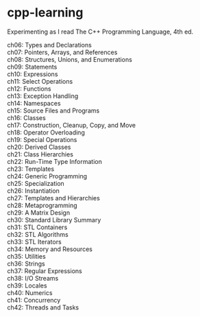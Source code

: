 # cpp-learning
Experimenting as I read The C++ Programming Language, 4th ed.

ch06: Types and Declarations  
ch07: Pointers, Arrays, and References  
ch08: Structures, Unions, and Enumerations  
ch09: Statements  
ch10: Expressions  
ch11: Select Operations  
ch12: Functions  
ch13: Exception Handling  
ch14: Namespaces  
ch15: Source Files and Programs  
ch16: Classes  
ch17: Construction, Cleanup, Copy, and Move  
ch18: Operator Overloading  
ch19: Special Operations  
ch20: Derived Classes  
ch21: Class Hierarchies  
ch22: Run-Time Type Information  
ch23: Templates  
ch24: Generic Programming  
ch25: Specialization  
ch26: Instantiation  
ch27: Templates and Hierarchies  
ch28: Metaprogramming  
ch29: A Matrix Design  
ch30: Standard Library Summary  
ch31: STL Containers  
ch32: STL Algorithms  
ch33: STL Iterators  
ch34: Memory and Resources  
ch35: Utilities  
ch36: Strings  
ch37: Regular Expressions  
ch38: I/O Streams  
ch39: Locales  
ch40: Numerics  
ch41: Concurrency  
ch42: Threads and Tasks
